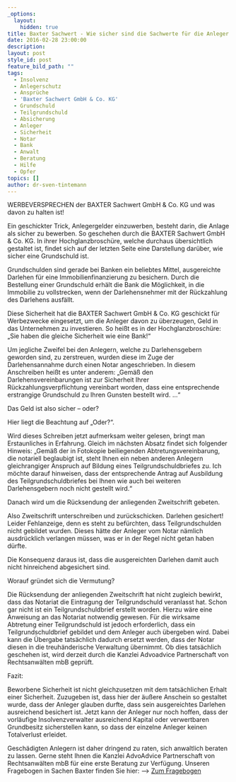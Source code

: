 ```yaml
---
_options:
  layout:
    hidden: true
title: Baxter Sachwert - Wie sicher sind die Sachwerte für die Anleger abgesichert?
date: 2016-02-28 23:00:00
description:
layout: post
style_id: post
feature_bild_path: ""
tags:
  - Insolvenz
  - Anlegerschutz
  - Ansprüche
  - 'Baxter Sachwert GmbH & Co. KG'
  - Grundschuld
  - Teilgrundschuld
  - Absicherung
  - Anleger
  - Sicherheit
  - Notar
  - Bank
  - Anwalt
  - Beratung
  - Hilfe
  - Opfer
topics: []
author: dr-sven-tintemann
---
```



WERBEVERSPRECHEN der BAXTER Sachwert GmbH & Co. KG und was davon zu halten ist!

Ein geschickter Trick, Anlegergelder einzuwerben, besteht darin, die Anlage als sicher zu bewerben. So geschehen durch die BAXTER Sachwert GmbH & Co. KG. In ihrer Hochglanzbroschüre, welche durchaus übersichtlich gestaltet ist, findet sich auf der letzten Seite eine Darstellung darüber, wie sicher eine Grundschuld ist.

Grundschulden sind gerade bei Banken ein beliebtes Mittel, ausgereichte Darlehen für eine Immobilienfinanzierung zu besichern. Durch die Bestellung einer Grundschuld erhält die Bank die Möglichkeit, in die Immobilie zu vollstrecken, wenn der Darlehensnehmer mit der Rückzahlung des Darlehens ausfällt.

Diese Sicherheit hat die BAXTER Sachwert GmbH & Co. KG geschickt für Werbezwecke eingesetzt, um die Anleger davon zu überzeugen, Geld in das Unternehmen zu investieren. So heißt es in der Hochglanzbroschüre: „Sie haben die gleiche Sicherheit wie eine Bank!“

Um jegliche Zweifel bei den Anlegern, welche zu Darlehensgebern geworden sind, zu zerstreuen, wurden diese im Zuge der Darlehensannahme durch einen Notar angeschrieben. In diesem Anschreiben heißt es unter anderem: „Gemäß den Darlehensvereinbarungen ist zur Sicherheit Ihrer Rückzahlungsverpflichtung vereinbart worden, dass eine entsprechende erstrangige Grundschuld zu Ihren Gunsten bestellt wird. …“

Das Geld ist also sicher – oder?

Hier liegt die Beachtung auf „Oder?“.

Wird dieses Schreiben jetzt aufmerksam weiter gelesen, bringt man Erstaunliches in Erfahrung. Gleich im nächsten Absatz findet sich folgender Hinweis: „Gemäß der in Fotokopie beiliegenden Abtretungsvereinbarung, die notariell beglaubigt ist, steht Ihnen ein neben anderen Anlegern gleichrangiger Anspruch auf Bildung eines Teilgrundschuldbriefes zu. Ich möchte darauf hinweisen, dass der entsprechende Antrag auf Ausbildung des Teilgrundschuldbriefes bei Ihnen wie auch bei weiteren Darlehensgebern noch nicht gestellt wird.“

Danach wird um die Rücksendung der anliegenden Zweitschrift gebeten.

Also Zweitschrift unterschreiben und zurückschicken. Darlehen gesichert!   Leider Fehlanzeige, denn es steht zu befürchten, dass Teilgrundschulden nicht gebildet wurden. Dieses hätte der Anleger vom Notar nämlich ausdrücklich verlangen müssen, was er in der Regel nicht getan haben dürfte.

Die Konsequenz daraus ist, dass die ausgereichten Darlehen damit auch nicht hinreichend abgesichert sind.

Worauf gründet sich die Vermutung?

Die Rücksendung der anliegenden Zweitschrift hat nicht zugleich bewirkt, dass das Notariat die Eintragung der Teilgrundschuld veranlasst hat. Schon gar nicht ist ein Teilgrundschuldbrief erstellt worden. Hierzu wäre eine Anweisung an das Notariat notwendig gewesen. Für die wirksame Abtretung einer Teilgrundschuld ist jedoch erforderlich, dass ein Teilgrundschuldbrief gebildet und dem Anleger auch übergeben wird. Dabei kann die Übergabe tatsächlich dadurch ersetzt werden, dass der Notar diesen in die treuhänderische Verwaltung übernimmt. Ob dies tatsächlich geschehen ist, wird derzeit durch die Kanzlei Advoadvice Partnerschaft von Rechtsanwälten mbB geprüft.

Fazit:

Beworbene Sicherheit ist nicht gleichzusetzen mit dem tatsächlichen Erhalt einer Sicherheit. Zuzugeben ist, dass hier der äußere Anschein so gestaltet wurde, dass der Anleger glauben durfte, dass sein ausgereichtes Darlehen ausreichend besichert ist. Jetzt kann der Anleger nur noch hoffen, dass der vorläufige Insolvenzverwalter ausreichend Kapital oder verwertbaren Grundbesitz sicherstellen kann, so dass der einzelne Anleger keinen Totalverlust erleidet.

Geschädigten Anlegern ist daher dringend zu raten, sich anwaltlich beraten zu lassen. Gerne steht Ihnen die Kanzlei AdvoAdvice Partnerschaft von Rechtsanwälten mbB für eine erste Beratung zur Verfügung. Unseren Fragebogen in Sachen Baxter finden Sie hier: –&gt; [Zum Fragebogen](/uploads/dokumente/Fragebogen_Baxter.pdf "Zum Fragebogen Baxter")
